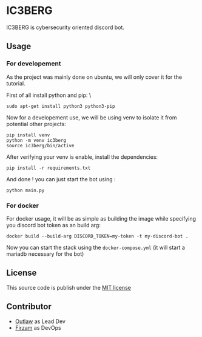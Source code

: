 # IC3BERG
IC3BERG is cybersecurity oriented discord bot.

## Usage
### For developement
As the project was mainly done on ubuntu, we will only cover it for the tutorial.

First of all install python and pip: \
```
sudo apt-get install python3 python3-pip
```

Now for a developement use, we will be using venv to isolate it from potential other projects:
```
pip install venv
python -m venv ic3berg
source ic3berg/bin/active
```

After verifying your venv is enable, install the dependencies:
```
pip install -r requirements.txt
```

And done ! you can just start the bot using : 
```
python main.py
```

### For docker
For docker usage, it will be as simple as building the image while specifying you discord bot token as an build arg:
```
docker build --build-arg DISCORD_TOKEN=my-token -t my-discord-bot .
```

Now you can start the stack using the `docker-compose.yml` (it will start a mariadb necessary for the bot)

## License
This source code is publish under the [MIT license](LICENSE.md)

## Contributor
- [Outlaw](https://github.com/OutlawOnGithub) as Lead Dev
- [Firzam](https://github.com/Firzam) as DevOps